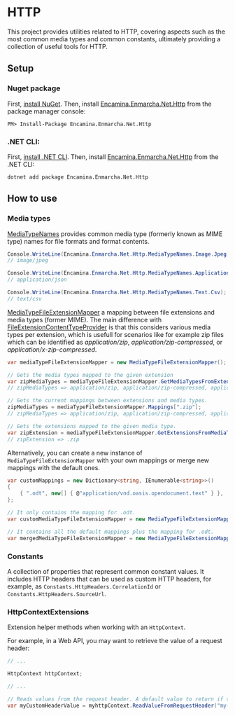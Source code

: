 ﻿# HTTP

This project provides utilities related to HTTP, covering aspects such as the most common media types and common constants, ultimately providing a collection of useful tools for HTTP.

## Setup

### Nuget package

First, [install NuGet](http://docs.nuget.org/docs/start-here/installing-nuget). Then, install [Encamina.Enmarcha.Net.Http](ToDo:NugetUrl) from the package manager console:

    PM> Install-Package Encamina.Enmarcha.Net.Http

### .NET CLI:

First, [install .NET CLI](https://learn.microsoft.com/en-us/dotnet/core/tools/). Then, install [Encamina.Enmarcha.Net.Http](ToDo:NugetUrl) from the .NET CLI:

    dotnet add package Encamina.Enmarcha.Net.Http

## How to use

### Media types

[MediaTypeNames](./MediaTypeNames.cs) provides common media type (formerly known as MIME type) names for file formats and format contents.

```csharp
Console.WriteLine(Encamina.Enmarcha.Net.Http.MediaTypeNames.Image.Jpeg);
// image/jpeg

Console.WriteLine(Encamina.Enmarcha.Net.Http.MediaTypeNames.Application.Json);
// application/json

Console.WriteLine(Encamina.Enmarcha.Net.Http.MediaTypeNames.Text.Csv);
// text/csv

```

[MediaTypeFileExtensionMapper](./MediaTypeFileExtensionMapper.cs) a mapping between file extensions and media types (former MIME). The main difference with [FileExtensionContentTypeProvider](https://github.com/dotnet/aspnetcore/blob/main/src/Middleware/StaticFiles/src/FileExtensionContentTypeProvider.cs) is that this considers various media types per extension, which is usefull for scenarios like for example zip files which can be identified as _application/zip_, _application/zip-compressed_, or _application/x-zip-compressed_.


```csharp
var mediaTypeFileExtensionMapper = new MediaTypeFileExtensionMapper();

// Gets the media types mapped to the given extension
var zipMediaTypes = mediaTypeFileExtensionMapper.GetMediaTypesFromExtension(".zip");
// zipMediaTypes => application/zip, application/zip-compressed, application/x-zip-compressed

// Gets the current mappings between extensions and media types.
zipMediaTypes = mediaTypeFileExtensionMapper.Mappings[".zip"];
// zipMediaTypes => application/zip, application/zip-compressed, application/x-zip-compressed

// Gets the extensions mapped to the given media type.
var zipExtension = mediaTypeFileExtensionMapper.GetExtensionsFromMediaType("application/zip");
// zipExtension => .zip
```

Alternatively, you can create a new instance of `MediaTypeFileExtensionMapper` with your own mappings or merge new mappings with the default ones.

```csharp
var customMappings = new Dictionary<string, IEnumerable<string>>()
{
    { ".odt", new[] { @"application/vnd.oasis.opendocument.text" } },
};

// It only contains the mapping for .odt.
var customMediaTypeFileExtensionMapper = new MediaTypeFileExtensionMapper(customMappings);

// It contains all the default mappings plus the mapping for .odt.
var mergedMediaTypeFileExtensionMapper = new MediaTypeFileExtensionMapper(customMappings, mergeWithDefaultMappings: true);
```

### Constants

A collection of properties that represent common constant values. It includes HTTP headers that can be used as custom HTTP headers, for example, as `Constants.HttpHeaders.CorrelationId` or `Constants.HttpHeaders.SourceUrl`.

### HttpContextExtensions

Extension helper methods when working with an `HttpContext`. 

For example, in a Web API, you may want to retrieve the value of a request header:

```csharp
// ...

HttpContext httpContext;

// ...

// Reads values from the request header. A default value to return if the header is not found.
var myCustomHeaderValue = myhttpContext.ReadValueFromRequestHeader("my-custom-header", defaultValue: "no-custom-header");
```